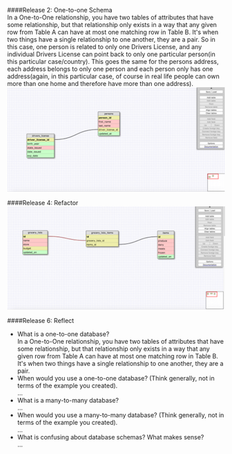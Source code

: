 ####Release 2: One-to-one Schema       
In a One-to-One relationship, you have two tables of attributes that have some relationship, but that relationship only exists in a way that any given row from Table A can have at most one matching row in Table B. It's when two things have a single relationship to one another, they are a pair. So in this case, one person is related to only one Drivers License, and any individual Drivers License can point back to only one particular person(in this particular case/country). This goes the same for the persons address, each address belongs to only one person and each person only has one address(again, in this particular case, of course in real life people can own more than one home and therefore have more than one address).
![one to one schema](imgs/one_to_one.png)

####Release 4: Refactor           
![grocery list](imgs/grocery.png)


####Release 6: Reflect
- What is a one-to-one database?     
	In a One-to-One relationship, you have two tables of attributes that have some relationship, but that relationship only exists in a way that any given row from Table A can have at most one matching row in Table B. It's when two things have a single relationship to one another, they are a pair.
- When would you use a one-to-one database? (Think generally, not in terms of the example you created).     
	...
- What is a many-to-many database?   
	...
- When would you use a many-to-many database? (Think generally, not in terms of the example you created).     
	...
- What is confusing about database schemas? What makes sense?     
	...